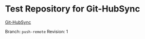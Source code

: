 # Test Repository for Git-HubSync

[Git-HubSync](https://github.com/iquiw/git-hubsync)

Branch: `push-remote`
Revision: 1
